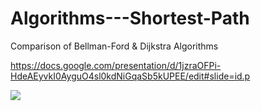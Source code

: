 # Algorithms---Shortest-Path
Comparison of Bellman-Ford &amp; Dijkstra Algorithms 

https://docs.google.com/presentation/d/1jzraOFPi-HdeAEyvkI0AyguO4sl0kdNiGqaSb5kUPEE/edit#slide=id.p

<img src ="https://upload.wikimedia.org/wikipedia/commons/5/57/Dijkstra_Animation.gif">
